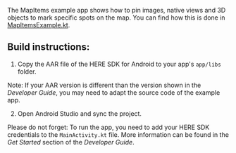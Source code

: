 The MapItems example app shows how to pin images, native views and 3D objects to mark specific spots on the map. You can find how this is done in [MapItemsExample.kt](app/src/main/java/com/here/mapitems/MapItemsExample.kt).

Build instructions:
-------------------

1) Copy the AAR file of the HERE SDK for Android to your app's `app/libs` folder.

Note: If your AAR version is different than the version shown in the _Developer Guide_, you may need to adapt the source code of the example app.

2) Open Android Studio and sync the project.

Please do not forget: To run the app, you need to add your HERE SDK credentials to the `MainActivity.kt` file. More information can be found in the _Get Started_ section of the _Developer Guide_.
